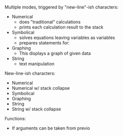 Multiple modes, triggered by "new-line"-ish characters:
  * Numerical
    * does "traditional" calculations
    * prints each calculation result to the stack
  * Symbolical
    * solves equations leaving variables as variables
    * prepares statements for:
  * Graphing
    * This displays a graph of given data
  * String
    * text manipulation
    
New-line-ish characters:
  * Numerical
  * Numerical w/ stack collapse
  * Symbolical
  * Graphing
  * String
  * String w/ stack collapse

Functions:
  * If arguments can be taken from previo
  
